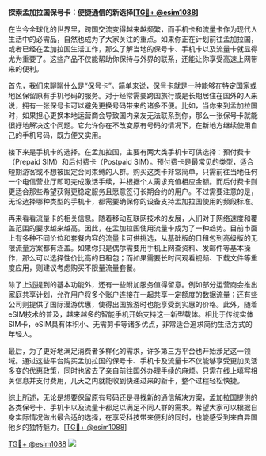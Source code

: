 **探索孟加拉国保号卡：便捷通信的新选择[[TG💪+ @esim1088](https://t.me/s/esim1088)]**

在当今全球化的世界里，跨国交流变得越来越频繁，而手机卡和流量卡作为现代人生活中的必需品，自然也成为了大家关注的重点。如果你正在计划前往孟加拉国，或者已经在孟加拉国生活工作，那么了解当地的保号卡、手机卡以及流量卡就显得尤为重要了。这些产品不仅能帮助你保持与外界的联系，还能让你享受高速上网带来的便利。

首先，我们来聊聊什么是“保号卡”。简单来说，保号卡就是一种能够在特定国家或地区保留原有手机号码的服务。对于经常需要跨国旅行或是长期居住在国外的人来说，拥有一张保号卡可以避免更换号码带来的诸多不便。比如，当你来到孟加拉国时，如果担心更换本地运营商会导致国内亲友无法联系到你，那么一张保号卡就能很好地解决这个问题。它允许你在不改变原有号码的情况下，在新地方继续使用自己的手机号码，既方便又实用。

接下来是手机卡的选择。在孟加拉国，主要有两大类手机卡可供选择：预付费卡（Prepaid SIM）和后付费卡（Postpaid SIM）。预付费卡是最常见的类型，适合短期游客或不想被固定合同束缚的人群。购买这类卡非常简单，只需前往当地任何一个电信营业厅即可完成激活手续，并根据个人需求充值相应金额。而后付费卡则更适合那些希望获得更稳定服务且愿意签订长期合约的用户。不过需要注意的是，无论选择哪种类型的手机卡，都需要确保你的设备支持孟加拉国使用的频段标准。

再来看看流量卡的相关信息。随着移动互联网技术的发展，人们对于网络速度和覆盖范围的要求越来越高。因此，在孟加拉国使用流量卡成为了一种趋势。目前市面上有多种不同价位和套餐内容的流量卡可供挑选，从基础版的日租包到高级版的无限流量方案都有涵盖。如果你只是偶尔需要用手机上网查资料、发邮件等基本操作，那么可以选择性价比高的日租包；而如果需要长时间观看视频、下载文件等重度应用，则建议考虑购买不限量流量套餐。

除了上述提到的基本功能外，还有一些附加服务值得留意。例如部分运营商会推出家庭共享计划，允许用户将多个账户连接在一起共享一定额度的数据流量；还有些公司则提供了国际漫游优惠，使得出国旅游时也能享受到实惠的价格。此外，随着eSIM技术的普及，越来越多的智能手机开始支持这一新型载体。相比于传统实体SIM卡，eSIM具有体积小、无需剪卡等诸多优点，非常适合追求简约生活方式的年轻人。

最后，为了更好地满足消费者多样化的需求，许多第三方平台也开始涉足这一领域。通过这些平台购买孟加拉国的保号卡、手机卡及流量卡不仅能够享受更加灵活多变的优惠政策，同时也省去了亲自前往国外办理手续的麻烦。只需在线上填写相关信息并支付费用，几天之内就能收到快递过来的新卡，整个过程轻松快捷。

综上所述，无论是想要保留原有号码还是寻找新的通信解决方案，孟加拉国提供的各类保号卡、手机卡以及流量卡都足以满足不同人群的需求。希望大家可以根据自身实际情况做出最合适的选择，在享受科技带来便利的同时，也能感受到来自异国他乡的独特魅力。[[TG💪+ @esim1088](https://t.me/s/esim1088)]

[TG💪+ @esim1088](https://t.me/s/esim1088) ![](https://i.postimg.cc/4NQfJmqS/Snipaste-2025-05-13-00-14-12.png)